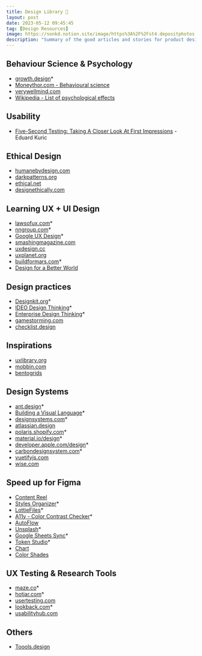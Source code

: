 ```yaml
---
title: Design Library 📗
layout: post
date: 2023-05-12 09:45:45
tag: [Design Resources]
image: https://sonkd.notion.site/image/https%3A%2F%2Fst4.depositphotos.com%2F1026266%2F25999%2Fi%2F600%2Fdepositphotos_259999348-stock-photo-hand-typing-on-keyboard-with.jpg?table=block&id=afdf8732-4848-4731-aa0d-6c72263fe370&spaceId=41da8a7a-8235-44b4-ab73-535734f1253a&width=2000&userId=&cache=v2
description: "Summary of the good articles and stories for product design such as DesignOps, UX Research, ..."
---
```


## Behaviour Science & Psychology
- [growth.design](https://growth.design/psychology)*
- [Moneythor.com - Behavioural science](https://www.moneythor.com/analysis-opinions/behavioural-science/)
- [verywellmind.com](https://www.verywellmind.com/)
- [Wikipedia - List of psychological effects](https://en.m.wikipedia.org/wiki/List_of_psychological_effects)

## Usability
- [Five-Second Testing: Taking A Closer Look At First Impressions](https://www.smashingmagazine.com/2023/12/five-second-testing-case-study) - Eduard Kuric

## Ethical Design
- [humanebydesign.com](https://humanebydesign.com)
- [darkpatterns.org](https://darkpatterns.org)
- [ethical.net](https://ethical.net)
- [designethically.com](https://designethically.com)

## Learning UX + UI Design
- [lawsofux.com](https://lawsofux.com)*
- [nngroup.com](https://nngroup.com)*
- [Google UX Design](https://www.coursera.org/professional-certificates/google-ux-design)*
- [smashingmagazine.com](https://smashingmagazine.com)
- [uxdesign.cc](https://uxdesign.cc)
- [uxplanet.org](https://uxplanet.org)
- [buildformars.com](https://builtformars.com/)*
- [Design for a Better World](https://dbw.jnd.org)

## Design practices
- [Designkit.org](https://www.designkit.org/methods.html)*
- [IDEO Design Thinking](https://designthinking.ideo.com/)*
- [Enterprise Design Thinking](https://www.ibm.com/design/thinking/)*
- [gamestorming.com](https://gamestorming.com/)
- [checklist.design](https://www.checklist.design/)

## Inspirations
- [uxlibrary.org](https://www.uxlibrary.org/explore/ui-design/ui-patterns-and-inspiration)
- [mobbin.com](https://mobbin.com/)
- [bentogrids](https://bentogrids.com/)

## Design Systems
- [ant.design](https://)*
- [Building a Visual Language](https://airbnb.design/building-a-visual-language/)*
- [designsystems.com](https://designsystems.com)*
- [atlassian.design](https://atlassian.design)
- [polaris.shopify.com](https://polaris.shopify.com)*
- [material.io/design](https://material.io/design)*
- [developer.apple.com/design](https://developer.apple.com/design)*
- [carbondesignsystem.com](https://carbondesignsystem.com)*
- [vuetifyjs.com](https://uetifyjs.com)
- [wise.com](https://wise.com)

## Speed up for Figma
- [Content Reel](https://www.figma.com/community/plugin/731627216655469013)
- [Styles Organizer](https://www.figma.com/community/plugin/816627069580757929)*
- [LottieFiles](https://www.figma.com/community/plugin/809860933081065308)*
- [A11y - Color Contrast Checker](https://www.figma.com/community/plugin/733159460536249875)*
- [AutoFlow](https://www.figma.com/community/plugin/733902567457592893/autoflow)
- [Unsplash](https://www.figma.com/community/plugin/738454987945972471/Unsplash)*
- [Google Sheets Sync](https://www.figma.com/community/plugin/735770583268406934/Google-Sheets-Sync)*
- [Token Studio](https://tokens.studio/)*
- [Chart](https://www.figma.com/community/plugin/734590934750866002/Chart)
- [Color Shades](https://www.figma.com/community/plugin/929607085343688745/Color-Shades)

## UX Testing & Research Tools
- [maze.co](https://maze.co)*
- [hotjar.com](https://hotjar.com)*
- [usertesting.com](https://usertesting.com)
- [lookback.com](https://lookback.com)*
- [usabilityhub.com](https://usabilityhub.com)

## Others
- [Toools.design](https://www.toools.design/)